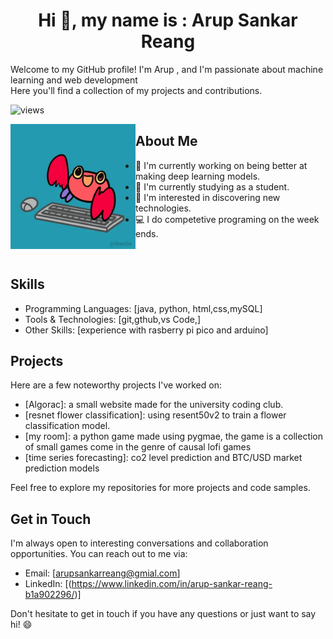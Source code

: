 <h1 align="center">Hi 👋, my name is : Arup Sankar Reang</h1>
Welcome to my GitHub profile! I'm Arup , and I'm passionate about machine learning and web development <br/>
Here you'll find a collection of my projects and contributions.

<p align="left"> <img src="https://komarev.com/ghpvc/?username=cion247&label=Profile%20views&color=0e75b6&style=flat" alt="views" /> </p>


<p align="center">
  <img src="giphy.webp" alt="Left Image" width="200" align="left">
</p>

## About Me
- 🌱 I'm currently working on being better at making deep learning models.
- 💼 I'm currently studying as a student.
- 🔭 I'm interested in discovering new technologies.
- 💻 I do competetive programing on the week ends.
 <br/>
 

## Skills

- Programming Languages: [java, python, html,css,mySQL]
- Tools & Technologies: [git,gthub,vs Code,]
- Other Skills: [experience with rasberry pi pico and arduino]

## Projects

Here are a few noteworthy projects I've worked on:

- [Algorac]: a small website made for the university coding club.
- [resnet flower classification]: using resent50v2 to train a flower classification model.
- [my room]: a python game made using pygmae, the game is a collection of small games come in the genre of causal lofi games
- [time series forecasting]: co2 level prediction and BTC/USD market prediction models

Feel free to explore my repositories for more projects and code samples.

## Get in Touch

I'm always open to interesting conversations and collaboration opportunities. You can reach out to me via:

- Email: [arupsankarreang@gmial.com]
- LinkedIn: [(https://www.linkedin.com/in/arup-sankar-reang-b1a902296/)]

Don't hesitate to get in touch if you have any questions or just want to say hi! 😄
<!-- Add any additional sections or information you'd like to include -->

